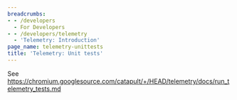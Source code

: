 ```yaml
---
breadcrumbs:
- - /developers
  - For Developers
- - /developers/telemetry
  - 'Telemetry: Introduction'
page_name: telemetry-unittests
title: 'Telemetry: Unit tests'
---
```


See
<https://chromium.googlesource.com/catapult/+/HEAD/telemetry/docs/run_telemetry_tests.md>